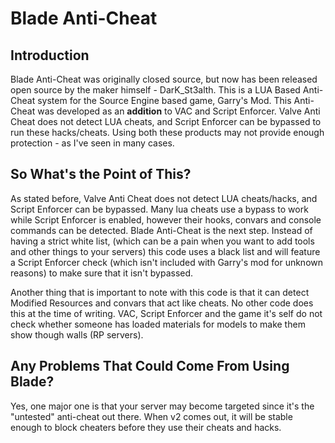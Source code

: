 # Blade Anti-Cheat #

## Introduction ##
Blade Anti-Cheat was originally closed source, but now has been released open source by the maker himself - DarK\_St3alth. This is a LUA Based Anti-Cheat system for the Source Engine based game, Garry's Mod. This Anti-Cheat was developed as an **addition** to VAC and Script Enforcer. Valve Anti Cheat does not detect LUA cheats, and Script Enforcer can be bypassed to run these hacks/cheats. Using both these products may not provide enough protection - as I've seen in many cases.

## So What's the Point of This? ##
As stated before, Valve Anti Cheat does not detect LUA cheats/hacks, and Script Enforcer can be bypassed. Many lua cheats use a bypass to work while Script Enforcer is enabled, however their hooks, convars and console commands can be detected. Blade Anti-Cheat is the next step. Instead of having a strict white list, (which can be a pain when you want to add tools and other things to your servers) this code uses a black list and will feature a Script Enforcer check (which isn't included with Garry's mod for unknown reasons) to make sure that it isn't bypassed.

Another thing that is important to note with this code is that it can detect Modified Resources and convars that act like cheats. No other code does this at the time of writing. VAC, Script Enforcer and the game it's self do not check whether someone has loaded materials for models to make them show though walls (RP servers).

## Any Problems That Could Come From Using Blade? ##
Yes, one major one is that your server may become targeted since it's the "untested" anti-cheat out there. When v2 comes out, it will be stable enough to block cheaters before they use their cheats and hacks.
